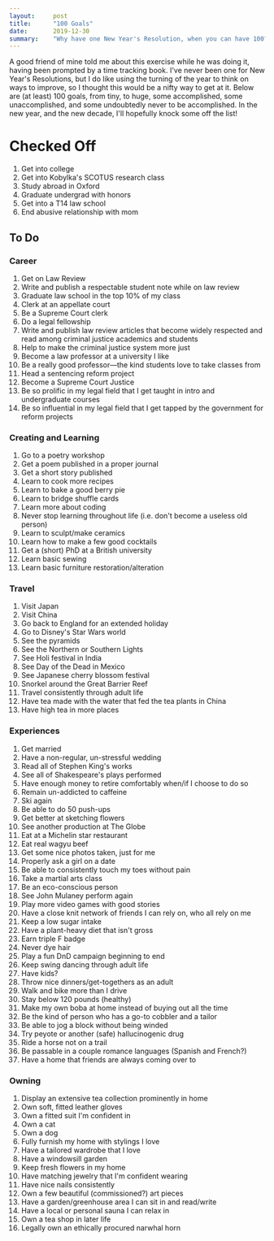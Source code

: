 ```yaml
---
layout:     post
title:      "100 Goals"
date:       2019-12-30
summary:    "Why have one New Year's Resolution, when you can have 100?"
---
```


A good friend of mine told me about this exercise while he was doing it, having been prompted by a time tracking book. I've never been one for New Year's Resolutions, but I do like using the turning of the year to think on ways to improve, so I thought this would be a nifty way to get at it. Below are (at least) 100 goals, from tiny, to huge, some accomplished, some unaccomplished, and some undoubtedly never to be accomplished. In the new year, and the new decade, I'll hopefully knock some off the list!

<h1>Checked Off</h1>
<ol>
	<li>Get into college</li>
	<li>Get into Kobylka's SCOTUS research class</li>
	<li>Study abroad in Oxford</li>
	<li>Graduate undergrad with honors</li>
	<li>Get into a T14 law school</li>
	<li>End abusive relationship with mom</li>
</ol>

<h2>To Do</h2>
<h3>Career</h3>
<ol>
	<li>Get on Law Review</li>
	<li>Write and publish a respectable student note while on law review</li>
	<li>Graduate law school in the top 10% of my class</li>
	<li>Clerk at an appellate court</li>
	<li>Be a Supreme Court clerk</li>
	<li>Do a legal fellowship</li>
	<li>Write and publish law review articles that become widely respected and read among criminal justice academics and students</li>
	<li>Help to make the criminal justice system more just</li>
	<li>Become a law professor at a university I like</li>
	<li>Be a really good professor—the kind students love to take classes from</li>
	<li>Head a sentencing reform project</li>
	<li>Become a Supreme Court Justice</li>
	<li>Be so prolific in my legal field that I get taught in intro and undergraduate courses</li>
	<li>Be so influential in my legal field that I get tapped by the government for reform projects</li>
</ol>

<h3>Creating and Learning</h3>
<ol>
	<li>Go to a poetry workshop</li>
	<li>Get a poem published in a proper journal</li>
	<li>Get a short story published</li>
	<li>Learn to cook more recipes</li>
	<li>Learn to bake a good berry pie</li>
	<li>Learn to bridge shuffle cards</li>
	<li>Learn more about coding</li>
	<li>Never stop learning throughout life (i.e. don't become a useless old person)</li>
	<li>Learn to sculpt/make ceramics</li>
	<li>Learn how to make a few good cocktails</li>
	<li>Get a (short) PhD at a British university</li>
	<li>Learn basic sewing</li>
	<li>Learn basic furniture restoration/alteration</li>
</ol>


<h3>Travel</h3>
<ol>
	<li>Visit Japan</li>
	<li>Visit China</li>
	<li>Go back to England for an extended holiday</li>
	<li>Go to Disney's Star Wars world</li>
	<li>See the pyramids</li>
	<li>See the Northern or Southern Lights</li>
	<li>See Holi festival in India</li>
	<li>See Day of the Dead in Mexico</li>
	<li>See Japanese cherry blossom festival</li>
	<li>Snorkel around the Great Barrier Reef</li>
	<li>Travel consistently through adult life</li>
	<li>Have tea made with the water that fed the tea plants in China</li>
	<li>Have high tea in more places</li>
</ol>

<h3>Experiences</h3>
<ol>
	<li>Get married</li>
	<li>Have a non-regular, un-stressful wedding</li>
	<li>Read all of Stephen King's works</li>
	<li>See all of Shakespeare's plays performed</li>
	<li>Have enough money to retire comfortably when/if I choose to do so</li>
	<li>Remain un-addicted to caffeine</li>
	<li>Ski again</li>
	<li>Be able to do 50 push-ups</li>
	<li>Get better at sketching flowers</li>
	<li>See another production at The Globe</li>
	<li>Eat at a Michelin star restaurant</li>
	<li>Eat real wagyu beef</li>
	<li>Get some nice photos taken, just for me</li>
	<li>Properly ask a girl on a date</li>
	<li>Be able to consistently touch my toes without pain</li>
	<li>Take a martial arts class</li>
	<li>Be an eco-conscious person</li>
	<li>See John Mulaney perform again</li>
	<li>Play more video games with good stories</li>
	<li>Have a close knit network of friends I can rely on, who all rely on me</li>
	<li>Keep a low sugar intake</li>
	<li>Have a plant-heavy diet that isn't gross</li>
	<li>Earn triple F badge</li>
	<li>Never dye hair</li>
	<li>Play a fun DnD campaign beginning to end</li>
	<li>Keep swing dancing through adult life</li>
	<li>Have kids?</li>
	<li>Throw nice dinners/get-togethers as an adult</li>
	<li>Walk and bike more than I drive</li>
	<li>Stay below 120 pounds (healthy)</li>
	<li>Make my own boba at home instead of buying out all the time</li>
	<li>Be the kind of person who has a go-to cobbler and a tailor</li>
	<li>Be able to jog a block without being winded</li>
	<li>Try peyote or another (safe) hallucinogenic drug</li>
	<li>Ride a horse not on a trail</li>
	<li>Be passable in a couple romance languages (Spanish and French?)</li>
	<li>Have a home that friends are always coming over to</li>
</ol>

<h3>Owning</h3>
<ol>
	<li>Display an extensive tea collection prominently in home</li>
	<li>Own soft, fitted leather gloves</li>
	<li>Own a fitted suit I'm confident in</li>
	<li>Own a cat</li>
	<li>Own a dog</li>
	<li>Fully furnish my home with stylings I love</li>
	<li>Have a tailored wardrobe that I love</li>
	<li>Have a windowsill garden</li>
	<li>Keep fresh flowers in my home</li>
	<li>Have matching jewelry that I'm confident wearing</li>
	<li>Have nice nails consistently</li>	
	<li>Own a few beautiful (commissioned?) art pieces</li>
	<li>Have a garden/greenhouse area I can sit in and read/write</li>
	<li>Have a local or personal sauna I can relax in</li>
	<li>Own a tea shop in later life</li>
	<li>Legally own an ethically procured narwhal horn</li>
</ol>